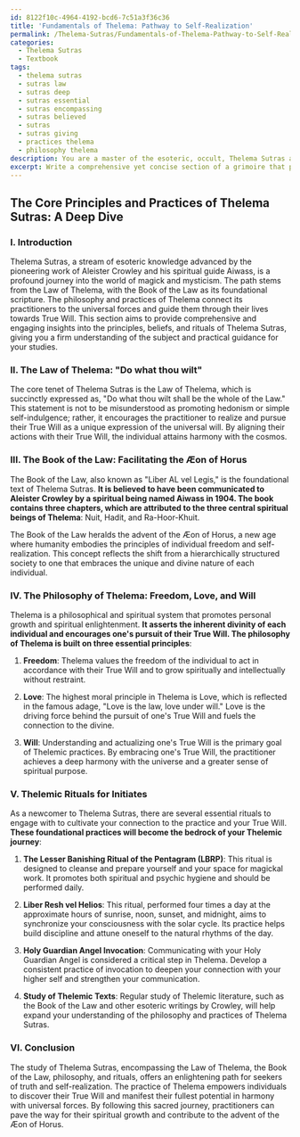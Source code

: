 ```yaml
---
id: 8122f10c-4964-4192-bcd6-7c51a3f36c36
title: 'Fundamentals of Thelema: Pathway to Self-Realization'
permalink: /Thelema-Sutras/Fundamentals-of-Thelema-Pathway-to-Self-Realization/
categories:
  - Thelema Sutras
  - Textbook
tags:
  - thelema sutras
  - sutras law
  - sutras deep
  - sutras essential
  - sutras encompassing
  - sutras believed
  - sutras
  - sutras giving
  - practices thelema
  - philosophy thelema
description: You are a master of the esoteric, occult, Thelema Sutras and education, you have written many textbooks on the subject in ways that provide students with rich and deep understanding of the subject. You are being asked to write textbook-like sections on a topic and you do it with full context, explainability, and reliability in accuracy to the true facts of the topic at hand, in a textbook style that a student would easily be able to learn from, in a rich, engaging, and contextual way. Always include relevant context (such as formulas and history), related concepts, and in a way that someone can gain deep insights from.
excerpt: Write a comprehensive yet concise section of a grimoire that provides a deep understanding of the core principles, beliefs, and practices related to Thelema Sutras, focusing on key aspects such as the Law of Thelema, the Book of the Law, the philosophy behind Thelema, and basic rituals for initiates to follow. Include relevant references, concepts, and practical advice for those seeking to study and embrace Thelema Sutras as part of their occult and esoteric journey.
---
```


## The Core Principles and Practices of Thelema Sutras: A Deep Dive

### I. Introduction

Thelema Sutras, a stream of esoteric knowledge advanced by the pioneering work of Aleister Crowley and his spiritual guide Aiwass, is a profound journey into the world of magick and mysticism. The path stems from the Law of Thelema, with the Book of the Law as its foundational scripture. The philosophy and practices of Thelema connect its practitioners to the universal forces and guide them through their lives towards True Will. This section aims to provide comprehensive and engaging insights into the principles, beliefs, and rituals of Thelema Sutras, giving you a firm understanding of the subject and practical guidance for your studies.

### II. **The Law of Thelema**: "Do what thou wilt"

The core tenet of Thelema Sutras is the Law of Thelema, which is succinctly expressed as, "Do what thou wilt shall be the whole of the Law." This statement is not to be misunderstood as promoting hedonism or simple self-indulgence; rather, it encourages the practitioner to realize and pursue their True Will as a unique expression of the universal will. By aligning their actions with their True Will, the individual attains harmony with the cosmos.

### III. **The Book of the Law**: Facilitating the Æon of Horus

The Book of the Law, also known as "Liber AL vel Legis," is the foundational text of Thelema Sutras. **It is believed to have been communicated to Aleister Crowley by a spiritual being named Aiwass in 1904. The book contains three chapters, which are attributed to the three central spiritual beings of Thelema**: Nuit, Hadit, and Ra-Hoor-Khuit.

The Book of the Law heralds the advent of the Æon of Horus, a new age where humanity embodies the principles of individual freedom and self-realization. This concept reflects the shift from a hierarchically structured society to one that embraces the unique and divine nature of each individual.

### IV. **The Philosophy of Thelema**: Freedom, Love, and Will

Thelema is a philosophical and spiritual system that promotes personal growth and spiritual enlightenment. **It asserts the inherent divinity of each individual and encourages one's pursuit of their True Will. The philosophy of Thelema is built on three essential principles**:

1. **Freedom**: Thelema values the freedom of the individual to act in accordance with their True Will and to grow spiritually and intellectually without restraint.

2. **Love**: The highest moral principle in Thelema is Love, which is reflected in the famous adage, "Love is the law, love under will." Love is the driving force behind the pursuit of one's True Will and fuels the connection to the divine.

3. **Will**: Understanding and actualizing one's True Will is the primary goal of Thelemic practices. By embracing one's True Will, the practitioner achieves a deep harmony with the universe and a greater sense of spiritual purpose.

### V. Thelemic Rituals for Initiates

As a newcomer to Thelema Sutras, there are several essential rituals to engage with to cultivate your connection to the practice and your True Will. **These foundational practices will become the bedrock of your Thelemic journey**:

1. **The Lesser Banishing Ritual of the Pentagram (LBRP)**: This ritual is designed to cleanse and prepare yourself and your space for magickal work. It promotes both spiritual and psychic hygiene and should be performed daily.

2. **Liber Resh vel Helios**: This ritual, performed four times a day at the approximate hours of sunrise, noon, sunset, and midnight, aims to synchronize your consciousness with the solar cycle. Its practice helps build discipline and attune oneself to the natural rhythms of the day.

3. **Holy Guardian Angel Invocation**: Communicating with your Holy Guardian Angel is considered a critical step in Thelema. Develop a consistent practice of invocation to deepen your connection with your higher self and strengthen your communication.

4. **Study of Thelemic Texts**: Regular study of Thelemic literature, such as the Book of the Law and other esoteric writings by Crowley, will help expand your understanding of the philosophy and practices of Thelema Sutras.

### VI. Conclusion

The study of Thelema Sutras, encompassing the Law of Thelema, the Book of the Law, philosophy, and rituals, offers an enlightening path for seekers of truth and self-realization. The practice of Thelema empowers individuals to discover their True Will and manifest their fullest potential in harmony with universal forces. By following this sacred journey, practitioners can pave the way for their spiritual growth and contribute to the advent of the Æon of Horus.
